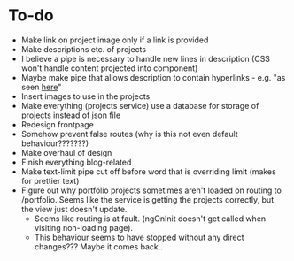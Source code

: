 # To-do

* Make link on project image only if a link is provided
* Make descriptions etc. of projects
* I believe a pipe is necessary to handle new lines in description (CSS won't handle content projected into component)
* Maybe make pipe that allows description to contain hyperlinks - e.g. "as seen [here](https://test.com)"
* Insert images to use in the projects
* Make everything (projects service) use a database for storage of projects instead of json file
* Redesign frontpage
* Somehow prevent false routes (why is this not even default behaviour???????)
* Make overhaul of design
* Finish everything blog-related
* Make text-limit pipe cut off before word that is overriding limit (makes for prettier text)
* Figure out why portfolio projects sometimes aren't loaded on routing to /portfolio. Seems like the service is getting the projects correctly, but the view just doesn't update.
  * Seems like routing is at fault. (ngOnInit doesn't get called when visiting non-loading page).
  * This behaviour seems to have stopped without any direct changes??? Maybe it comes back..
